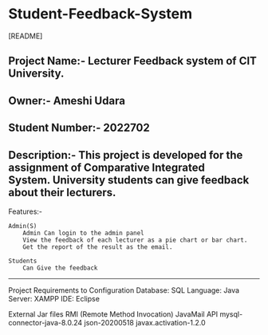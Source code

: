 # Student-Feedback-System
[README]

Project Name:-   Lecturer Feedback system of CIT University.
----------------------------------------------------------------------------------------
Owner:-          Ameshi Udara 
----------------------------------------------------------------------------------------
Student Number:- 2022702
----------------------------------------------------------------------------------------
Description:-    This project is developed for the assignment of Comparative Integrated                       
                 System. University students can give feedback about their lecturers.
----------------------------------------------------------------------------------------
Features:-

	Admin(S)
		Admin Can login to the admin panel
		View the feedback of each lecturer as a pie chart or bar chart.
		Get the report of the result as the email.

	Students
		Can Give the feedback 
-----------------------------------------------------------------------------------------
Project Requirements to Configuration
	Database: SQL
	Language: Java
	Server:   XAMPP
	IDE:      Eclipse
 
External Jar files 
	RMI (Remote Method Invocation)
	JavaMail API
	mysql-connector-java-8.0.24 
	json-20200518
	javax.activation-1.2.0